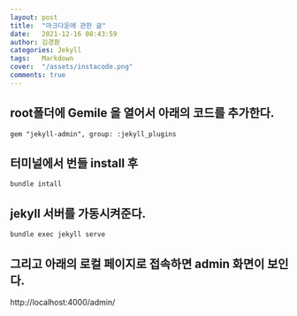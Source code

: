 ```yaml
---
layout: post
title:  "마크다운에 관한 글"
date:   2021-12-16 08:43:59
author: 김경환
categories: Jekyll
tags:	Markdown
cover:  "/assets/instacode.png"
comments: true
---
```

 

##  root폴더에 Gemile 을 열어서 아래의 코드를 추가한다.

```
gem "jekyll-admin", group: :jekyll_plugins
```

## 터미널에서 번들 install 후 
```
bundle intall
```

## jekyll 서버를 가동시켜준다.
```
bundle exec jekyll serve
```

## 그리고 아래의 로컬 페이지로 접속하면 admin 화면이 보인다.

http://localhost:4000/admin/